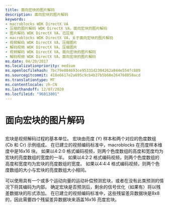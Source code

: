 ```yaml
---
title: 面向宏块的图片解码
description: 面向宏块的图片解码
keywords:
- macroblocks WDK DirectX VA
- 压缩的图片解码 WDK DirectX VA，面向宏块的图片解码
- 图片解码 WDK DirectX VA，已压缩
- macroblocks WDK DirectX VA，关于面向宏块的图片解码
- 视频解码 WDK DirectX VA，压缩图片
- 解码视频 WDK DirectX VA，压缩图片
- 视频解码 WDK DirectX VA，面向宏块的图片解码
- 解码视频 WDK DirectX VA，面向宏块的图片解码
ms.date: 04/20/2017
ms.localizationpriority: medium
ms.openlocfilehash: 7bc79e884693ce95331d2304262a844e554fc889
ms.sourcegitcommit: 418e6617e2a695c9cb4b37b5b60e264760858acd
ms.translationtype: MT
ms.contentlocale: zh-CN
ms.lasthandoff: 12/07/2020
ms.locfileid: "96813801"
---
```

# <a name="macroblock-oriented-picture-decoding"></a>面向宏块的图片解码


## <span id="ddk_macroblock_oriented_picture_decoding_gg"></span><span id="DDK_MACROBLOCK_ORIENTED_PICTURE_DECODING_GG"></span>


宏块是视频解码过程的基本单位。 宏块由亮度 (Y) 样本和两个对应的色度数组 (Cb 和 Cr) 示例组成。 在已建立的视频编码标准中，macroblocks 在亮度样本维度中是16x16 块。 如果以4:2:0 格式编码视频，则两个色度数组的高度和宽度均为宏块的亮度数组的宽度的一半。 如果以4:2:2 格式编码视频，则两个色度数组的高度和宽度均为宏块的亮度数组的宽度。 如果以4:4:4 格式编码视频，则两个色度数组的大小与宏块的亮度数组大小相同。

可以使用具有一个或多个运动向量的运动补偿预测宏块，或者在没有此类预测的情况下将其编码为内部。 确定宏块是否预测后，剩余的信号优化（如果有）将以残差数据块的形式添加。 在已建立的视频编码标准中，这些残留差异数据块是8x8 的，因此需要四个残留差异数据块来涵盖16x16 亮度宏块。

 

 





